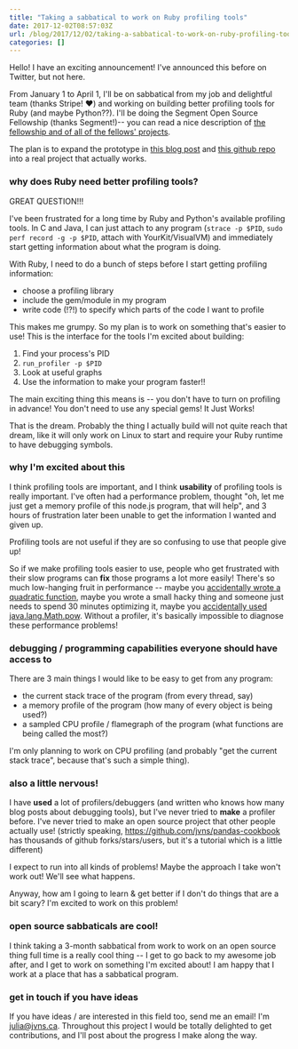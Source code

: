```yaml
---
title: "Taking a sabbatical to work on Ruby profiling tools"
date: 2017-12-02T08:57:03Z
url: /blog/2017/12/02/taking-a-sabbatical-to-work-on-ruby-profiling-tools/
categories: []
---
```


Hello! I have an exciting announcement! I've announced this before on Twitter, but not here.

From January 1 to April 1, I'll be on sabbatical from my job and delightful team (thanks Stripe! ❤)
and working on building better profiling tools for Ruby (and maybe Python??). I'll be doing the Segment Open Source Fellowship (thanks Segment!)-- you can read a nice description of [the fellowship and of all of the fellows' projects](https://segment.com/blog/segment-open-fellows-2017/).

The plan is to expand the prototype in [this blog post](https://jvns.ca/blog/2016/06/12/a-weird-system-call-process-vm-readv/) and [this github repo](https://github.com/jvns/ruby-stacktrace) into a real project that actually works.
 
### why does Ruby need better profiling tools?

GREAT QUESTION!!!

I've been frustrated for a long time by Ruby and Python's available profiling tools. In C and Java,
I can just attach to any program (`strace -p $PID`, `sudo perf record -g -p $PID`, attach with
YourKit/VisualVM) and immediately start getting information about what the program is doing.

With Ruby, I need to do a bunch of steps before I start getting profiling information:

* choose a profiling library
* include the gem/module in my program
* write code (!?!) to specify which parts of the code I want to profile

This makes me grumpy. So my plan is to work on something that's easier to use!  This is the
interface for the tools I'm excited about building:

1. Find your process's PID
2. `run_profiler -p $PID`
3. Look at useful graphs
4. Use the information to make your program faster!!

The main exciting thing this means is -- you don't have to turn on profiling in advance! You don't
need to use any special gems! It Just Works! 

That is the dream. Probably the thing I actually build will not quite reach that dream, like it will
only work on Linux to start and require your Ruby runtime to have debugging symbols.

### why I'm excited about this

I think profiling tools are important, and I think **usability** of profiling tools is really
important. I've often had a performance problem, thought "oh, let me just get a memory profile of
this node.js program, that will help", and 3 hours of frustration later been unable to get the
information I wanted and given up.

Profiling tools are not useful if they are so confusing to use that people give up!

So if we make profiling tools easier to use, people who get frustrated with their slow programs can
**fix** those programs a lot more easily! There's so much low-hanging fruit in performance -- maybe
you [accidentally wrote a quadratic function](https://accidentallyquadratic.tumblr.com/), maybe you
wrote a small hacky thing and someone just needs to spend 30 minutes optimizing it, maybe you
[accidentally used java.lang.Math.pow](https://jvns.ca/blog/2015/09/10/a-millisecond-isnt-fast-and-how-we-fixed-it/).
Without a profiler, it's basically impossible to diagnose these performance problems!

### debugging / programming capabilities everyone should have access to

There are 3 main things I would like to be easy to get from any program:

* the current stack trace of the program (from every thread, say)
* a memory profile of the program (how many of every object is being used?)
* a sampled CPU profile / flamegraph of the program (what functions are being called the most?)

I'm only planning to work on CPU profiling (and probably "get the current stack trace", because
that's such a simple thing).

### also a little nervous!

I have **used** a lot of profilers/debuggers (and written who knows how many blog posts about
debugging tools), but I've never tried to **make** a profiler before. I've never
tried to make an open source project that other people actually use! (strictly speaking, https://github.com/jvns/pandas-cookbook has thousands of github forks/stars/users, but it's a tutorial which is a little different)

I expect to run into all kinds of problems! Maybe the approach I take won't work out! We'll see what
happens.

Anyway, how am I going to learn & get better if I don't do things that are a bit scary?  I'm excited to work on this problem! 

### open source sabbaticals are cool!

I think taking a 3-month sabbatical from work to work on an open source thing full time is a really
cool thing -- I get to go back to my awesome job after, and I get to work on something I'm excited
about! I am happy that I work at a place that has a sabbatical program.

### get in touch if you have ideas 

If you have ideas / are interested in this field too, send me an email! I'm julia@jvns.ca.
Throughout this project I would be totally delighted to get contributions, and I'll post about the
progress I make along the way.
